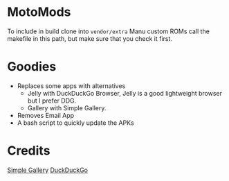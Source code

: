 # MotoMods

To include in build clone into ```vendor/extra```
Manu custom ROMs call the makefile in this path, but make sure that you check it first.

# Goodies

- Replaces some apps with alternatives
    - Jelly with DuckDuckGo Browser, Jelly is a good lightweight browser but I prefer DDG.
    - Gallery with Simple Gallery.
- Removes Email App
- A bash script to quickly update the APKs

# Credits

[Simple Gallery](https://github.com/SimpleMobileTools/Simple-Gallery)
[DuckDuckGo](https://github.com/duckduckgo/Android)
